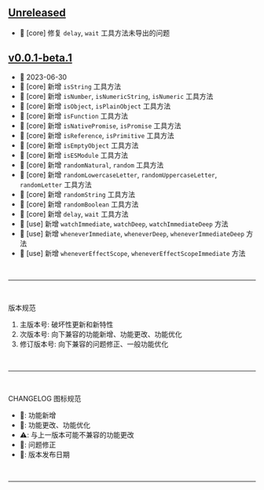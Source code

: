 ## [Unreleased]
  - 🐞 [core] 修复 `delay`, `wait` 工具方法未导出的问题

## [v0.0.1-beta.1]
  - 📅 2023-06-30
  - 🌟 [core] 新增 `isString` 工具方法
  - 🌟 [core] 新增 `isNumber`, `isNumericString`, `isNumeric` 工具方法
  - 🌟 [core] 新增 `isObject`, `isPlainObject` 工具方法
  - 🌟 [core] 新增 `isFunction` 工具方法
  - 🌟 [core] 新增 `isNativePromise`, `isPromise` 工具方法
  - 🌟 [core] 新增 `isReference`, `isPrimitive` 工具方法
  - 🌟 [core] 新增 `isEmptyObject` 工具方法
  - 🌟 [core] 新增 `isESModule` 工具方法
  - 🌟 [core] 新增 `randomNatural`, `random` 工具方法
  - 🌟 [core] 新增 `randomLowercaseLetter`, `randomUppercaseLetter`, `randomLetter` 工具方法
  - 🌟 [core] 新增 `randomString` 工具方法
  - 🌟 [core] 新增 `randomBoolean` 工具方法
  - 🌟 [core] 新增 `delay`, `wait` 工具方法
  - 🌟 [use] 新增 `watchImmediate`, `watchDeep`, `watchImmediateDeep` 方法
  - 🌟 [use] 新增 `wheneverImmediate`, `wheneverDeep`, `wheneverImmediateDeep` 方法
  - 🌟 [use] 新增 `wheneverEffectScope`, `wheneverEffectScopeImmediate` 方法

<br>
<hr>
<br>

版本规范

1. 主版本号: 破坏性更新和新特性
2. 次版本号: 向下兼容的功能新增、功能更改、功能优化
3. 修订版本号: 向下兼容的问题修正、一般功能优化

<br>
<hr>
<br>

CHANGELOG 图标规范

- 🌟: 功能新增<br>
- 💄: 功能更改、功能优化<br>
- ⚠️: 与上一版本可能不兼容的功能更改<br>
- 🐞: 问题修正<br>
- 📅: 版本发布日期

<br>
<hr>
<br>

[Unreleased]: https://github.com/MoomFE/mixte/compare/v0.0.1-beta.1...HEAD
[v0.0.1-beta.1]: https://github.com/MoomFE/Small-Utils/releases/tag/v0.0.1-beta.1
